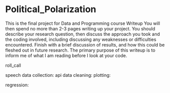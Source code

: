# Political_Polarization
This is the final project for Data and Programming course
Writeup
You will then spend no more than 2-3 pages writing up your project. You should describe your research question, then discuss the approach you took and the coding involved, including discussing any weaknesses or difficulties encountered. Finish with a brief discussion of results, and how this could be fleshed out in future research. The primary purpose of this writeup is to inform me of what I am reading before I look at your code. 


roll_call

speech 
data collection: api
data cleaning: 
plotting: 

regression: 
